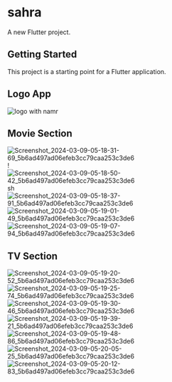 # sahra

A new Flutter project.

## Getting Started

This project is a starting point for a Flutter application.

## Logo App
![logo with namr](https://github.com/Abdelmonem-wagih/Sahra/assets/58742764/d0983399-0655-40d8-acec-536e40764ec5)

## Movie Section
![Screenshot_2024-03-09-05-18-31-69_5b6ad497ad06efeb3cc79caa253c3de6](https://github.com/Abdelmonem-wagih/Sahra/assets/58742764/4356d359-5101-4475-bc78-8257aef5313f)
!![Screenshot_2024-03-09-05-18-50-42_5b6ad497ad06efeb3cc79caa253c3de6](https://github.com/Abdelmonem-wagih/Sahra/assets/58742764/09f531c6-ceb1-4d38-9f8e-d9d44ba111fe)sh![Screenshot_2024-03-09-05-18-37-91_5b6ad497ad06efeb3cc79caa253c3de6](https://github.com/Abdelmonem-wagih/Sahra/assets/58742764/ca67f9cd-6fe1-43a5-9f95-c910dfec035d)
![Screenshot_2024-03-09-05-19-01-49_5b6ad497ad06efeb3cc79caa253c3de6](https://github.com/Abdelmonem-wagih/Sahra/assets/58742764/ca8c2256-b995-420b-ad51-83aa37d4f1cf)
![Screenshot_2024-03-09-05-19-07-94_5b6ad497ad06efeb3cc79caa253c3de6](https://github.com/Abdelmonem-wagih/Sahra/assets/58742764/8c1fb08b-ab22-41e9-91da-4c19b6d7beed)

## TV Section
![Screenshot_2024-03-09-05-19-20-52_5b6ad497ad06efeb3cc79caa253c3de6](https://github.com/Abdelmonem-wagih/Sahra/assets/58742764/8970628d-fe82-42ee-9724-467c2e9dd271)
![Screenshot_2024-03-09-05-19-25-74_5b6ad497ad06efeb3cc79caa253c3de6](https://github.com/Abdelmonem-wagih/Sahra/assets/58742764/09f5ff3a-c865-42d5-aa09-921eb761ddbf)
![Screenshot_2024-03-09-05-19-30-46_5b6ad497ad06efeb3cc79caa253c3de6](https://github.com/Abdelmonem-wagih/Sahra/assets/58742764/4ee398bb-9a6f-48b3-af22-1192bf09804d)
![Screenshot_2024-03-09-05-19-39-21_5b6ad497ad06efeb3cc79caa253c3de6](https://github.com/Abdelmonem-wagih/Sahra/assets/58742764/b5c3e214-db63-4430-a1ab-e84e6b8af6cc)
![Screenshot_2024-03-09-05-19-48-86_5b6ad497ad06efeb3cc79caa253c3de6](https://github.com/Abdelmonem-wagih/Sahra/assets/58742764/63ae076a-6d2b-4d67-a16b-6baea8d5cb58)
![Screenshot_2024-03-09-05-20-05-25_5b6ad497ad06efeb3cc79caa253c3de6](https://github.com/Abdelmonem-wagih/Sahra/assets/58742764/6e11680d-cd02-4485-b70d-fffcac29f064)
![Screenshot_2024-03-09-05-20-12-83_5b6ad497ad06efeb3cc79caa253c3de6](https://github.com/Abdelmonem-wagih/Sahra/assets/58742764/93ed2de9-97aa-44c9-ac5b-ca547373eca3)

